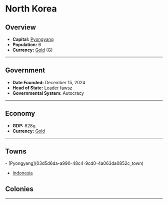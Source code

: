 <!--UNDEDITED FILE, remove this entire line if this file has been edited!-->
# <!--NAME-->North Korea<!--NAME-->

## Overview

- **Capital:** <!--CAPITAL_LINK-->[Pyongyang](03d5d6da-a990-48c4-9cd0-4a063da0852c_town)<!--CAPITAL_LINK-->
- **Population:** <!--POPULATION-->6<!--POPULATION-->
- **Currency:** <!--CURRENCY_LINK-->[Gold](Gold_currency)<!--CURRENCY_LINK--> (<!--CURRENCY_ABV-->G<!--CURRENCY_ABV-->)

---

## Government

- **Date Founded:** <!--FOUNDED-->December 15, 2024<!--FOUNDED-->
- **Head of State:** <!--LEADER_TITLE_LINK-->[Leader fawsz](fawsz_user)<!--LEADER_TITLE_LINK-->
- **Governmental System:** <!--GOVERNMENT-->Autocracy<!--GOVERNMENT-->

---

## Economy

- **GDP:** <!--GDP-->828g<!--GDP-->
- **Currency:** <!--CURRENCY_LINK-->[Gold](Gold_currency)<!--CURRENCY_LINK-->

---

## Towns

<!--TOWNS-->- [Pyongyang](03d5d6da-a990-48c4-9cd0-4a063da0852c_town)
- [Indonesia](77a27562-a406-491d-866c-7db9afd6a95d_town)<!--TOWNS-->

## Colonies

<!--COLONIES--><!--COLONIES-->

---